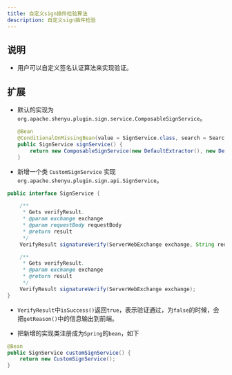 ```yaml
---
title: 自定义sign插件检验算法
description: 自定义sign插件检验
---
```



## 说明

* 用户可以自定义签名认证算法来实现验证。

## 扩展

* 默认的实现为 `org.apache.shenyu.plugin.sign.service.ComposableSignService`。

  ```java
  @Bean
  @ConditionalOnMissingBean(value = SignService.class, search = SearchStrategy.ALL)
  public SignService signService() {
      return new ComposableSignService(new DefaultExtractor(), new DefaultSignProvider());
  }
  ```

  

* 新增一个类 `CustomSignService` 实现  `org.apache.shenyu.plugin.sign.api.SignService`。

```java
public interface SignService {

    /**
     * Gets verifyResult.
     * @param exchange exchange
     * @param requestBody requestBody
     * @return result
     */
    VerifyResult signatureVerify(ServerWebExchange exchange, String requestBody);

    /**
     * Gets verifyResult.
     * @param exchange exchange
     * @return result
     */
    VerifyResult signatureVerify(ServerWebExchange exchange);
}

```

* `VerifyResult`中`isSuccess()`返回`true`，表示验证通过，为`false`的时候，会把`getReason()`中的信息输出到前端。

* 把新增的实现类注册成为`Spring`的`bean`，如下

```java
@Bean
public SignService customSignService() {
    return new CustomSignService();
}
```
